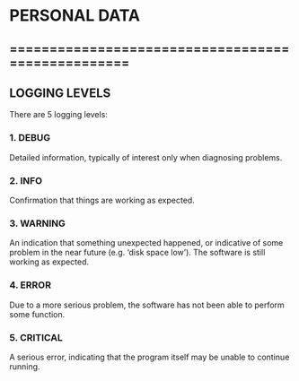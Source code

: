 # PERSONAL DATA
## ==================================================
## LOGGING LEVELS

There are 5 logging levels:
### 1. DEBUG
Detailed information, typically of interest only when diagnosing problems.

### 2. INFO
Confirmation that things are working as expected.

### 3. WARNING
An indication that something unexpected happened, or indicative of some problem in the near future (e.g. ‘disk space low’). The software is still working as expected.

### 4. ERROR
Due to a more serious problem, the software has not been able to perform some function.

### 5. CRITICAL
A serious error, indicating that the program itself may be unable to continue running.